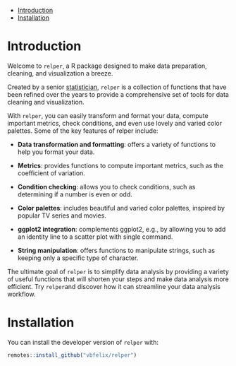 
- <a href="#introduction" id="toc-introduction">Introduction</a>
- <a href="#installation" id="toc-installation">Installation</a>

<!-- README.md is generated from README.Rmd. Please edit that file -->

# Introduction

Welcome to `relper`, a R package designed to make data preparation,
cleaning, and visualization a breeze.

Created by a senior
[statistician](https://vbfelix.github.io/header-about.html), `relper` is
a collection of functions that have been refined over the years to
provide a comprehensive set of tools for data cleaning and
visualization.

With `relper`, you can easily transform and format your data, compute
important metrics, check conditions, and even use lovely and varied
color palettes. Some of the key features of relper include:

- **Data transformation and formatting**: offers a variety of functions
  to help you format your data.

- **Metrics**: provides functions to compute important metrics, such as
  the coefficient of variation.

- **Condition checking**: allows you to check conditions, such as
  determining if a number is even or odd.

- **Color palettes**: includes beautiful and varied color palettes,
  inspired by popular TV series and movies.

- **ggplot2 integration**: complements ggplot2, e.g., by allowing you to
  add an identity line to a scatter plot with single command.

- **String manipulation**: offers functions to manipulate strings, such
  as keeping only a specific type of character.

The ultimate goal of `relper` is to simplify data analysis by providing
a variety of useful functions that will shorten your steps and make data
analysis more efficient. Try `relper`and discover how it can streamline
your data analysis workflow.

# Installation

You can install the developer version of `relper` with:

``` r
remotes::install_github("vbfelix/relper")
```

<!-- # Citation -->
<!-- To generate a citation for the package version you are using, you can run -->
<!-- ``` r -->
<!-- citation(package = "galah") -->
<!-- ``` -->
